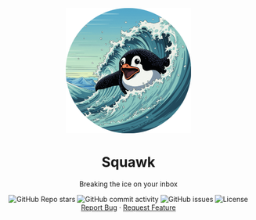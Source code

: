 <div align="center">
    <a href="https://github.com/kaangiray26/squawk">
        <img src="https://raw.githubusercontent.com/kaangiray26/squawk/main/images/compressed.png" alt="Squawk Logo" width="256" height="256">
    </a>
    <h1 align="center">Squawk</h1>
    <p align="center">
        Breaking the ice on your inbox
        <br />
        <div align="center">
            <img alt="GitHub Repo stars" src="https://img.shields.io/github/stars/kaangiray26/squawk?style=flat-square">
            <img alt="GitHub commit activity" src="https://img.shields.io/github/commit-activity/m/kaangiray26/squawk?style=flat-square">
            <img alt="GitHub issues" src="https://img.shields.io/github/issues/kaangiray26/squawk?style=flat-square">
            <img alt="License" src="https://img.shields.io/github/license/kaangiray26/squawk.svg?style=flat-square">
        </div>
        <a href="https://github.com/kaangiray26/squawk/issues">Report Bug</a>
        ·
        <a href="https://github.com/kaangiray26/squawk/issues">Request Feature</a>
    </p>
</div>